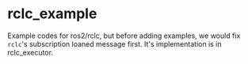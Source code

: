# rclc_example
Example codes for ros2/rclc, but before adding examples, we would fix `rclc`'s subscription loaned message first. It's implementation is in rclc_executor.
